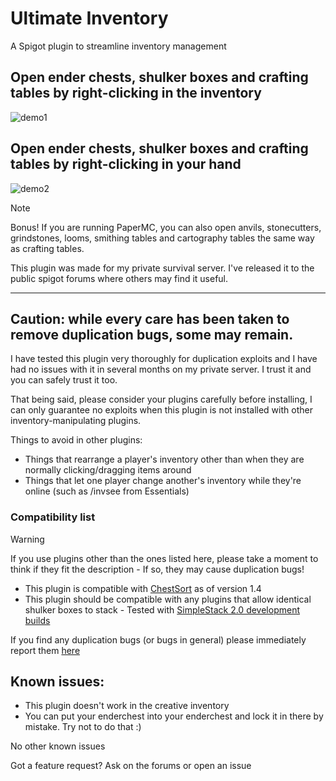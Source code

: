 # Ultimate Inventory
A Spigot plugin to streamline inventory management

## Open ender chests, shulker boxes and crafting tables by right-clicking **in the inventory**
![demo1](https://user-images.githubusercontent.com/21290233/232254337-f1f93c3f-a896-418f-9473-ad58645b00f3.gif)

## Open ender chests, shulker boxes and crafting tables by right-clicking **in your hand**
![demo2](https://user-images.githubusercontent.com/21290233/232255429-a0437498-1c26-4fcd-8393-4da04e667f01.gif)

> [!NOTE]
> Bonus! If you are running PaperMC, you can also open anvils, stonecutters, grindstones, looms, smithing tables and cartography tables the same way as crafting tables.

This plugin was made for my private survival server. I've released it to the public spigot forums where others may find it useful.

----

## **Caution: while every care has been taken to remove duplication bugs, some may remain.**

I have tested this plugin very thoroughly for duplication exploits and I have had no issues with it in several months on my private server. I trust it and you can safely trust it too.

That being said, please consider your plugins carefully before installing, I can only guarantee no exploits when this plugin is not installed with other inventory-manipulating plugins.

Things to avoid in other plugins:
- Things that rearrange a player's inventory other than when they are normally clicking/dragging items around
- Things that let one player change another's inventory while they're online (such as /invsee from Essentials)

### Compatibility list

> [!WARNING]
> If you use plugins other than the ones listed here, please take a moment to think if they fit the description - If so, they may cause duplication bugs!

- This plugin is compatible with [ChestSort](https://www.spigotmc.org/resources/chestsort-api.59773/) as of version 1.4
- This plugin should be compatible with any plugins that allow identical shulker boxes to stack - Tested with [SimpleStack 2.0 development builds](https://github.com/Mikedeejay2/SimpleStackPlugin)

If you find any duplication bugs (or bugs in general) please immediately report them [here](https://github.com/percyqaz/Shulkerbox/issues)

## Known issues:
- This plugin doesn't work in the creative inventory
- You can put your enderchest into your enderchest and lock it in there by mistake. Try not to do that :)

No other known issues

Got a feature request? Ask on the forums or open an issue
